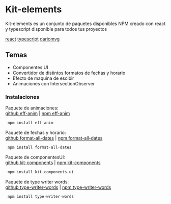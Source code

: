# Kit-elements

Kit-elements es un conjunto de paquetes disponibles NPM creado con react y typescript disponible para todos tus proyectos  

[react] [typescript] [dariomvg]

## Temas

- Componentes UI  
- Convertidor de distintos formatos de fechas y horario  
- Efecto de maquina de escibir  
- Animaciones con IntersectionObserver  


### Instalaciones


Paquete de animaciones:  
[github eff-anim] | [npm eff-anim]  
```js
 npm install eff-anim 
```

Paquete de fechas y horario:   
[github format-all-dates] | [npm format-all-dates]

```js
 npm install format-all-dates 
```

Paquete de componentesUI:  
[github kit-components] | [npm kit-components]

```js
 npm install kit-components-ui
```

Paquete de type writer words:  
[github type-writer-words] | [npm type-writer-words]

```js
 npm install type-writer-words 
```


[react]: <https://es.react.dev/>
[typescript]: <https://www.typescriptlang.org/>
[dariomvg]: <https://github.com/dariomvg>
 
[github eff-anim]: <https://github.com/dariomvg/kit-elements/tree/master/eff-anim>
[github format-all-dates]: <https://github.com/dariomvg/kit-elements/tree/master/format-dates>
[github kit-components]: <https://github.com/dariomvg/kit-elements/tree/master/kit-components>
[github type-writer-words]: <https://github.com/dariomvg/kit-elements/tree/master/type-writer-words>

[npm eff-anim]: <https://www.npmjs.com/package/eff-anim>
[npm format-all-dates]: <https://www.npmjs.com/package/format-all-dates>
[npm kit-components]: <https://www.npmjs.com/package/kit-components-ui>
[npm type-writer-words]: <https://www.npmjs.com/package/type-writer-words>


